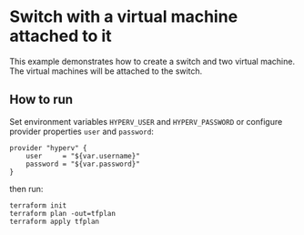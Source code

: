 # Switch with a virtual machine attached to it

This example demonstrates how to create a switch and two virtual machine. The virtual machines will be attached to the switch.

## How to run

Set environment variables `HYPERV_USER` and `HYPERV_PASSWORD` or configure provider properties `user` and `password`:
```
provider "hyperv" {
	user     = "${var.username}"
	password = "${var.password}"
}
```

then run:
```
terraform init
terraform plan -out=tfplan
terraform apply tfplan
```
